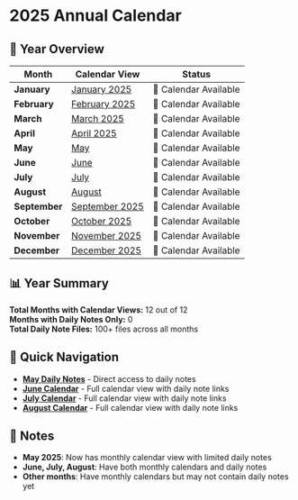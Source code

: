 # 2025 Annual Calendar

## 📅 Year Overview

| Month | Calendar View | Status |
|-------|---------------|---------|
| **January** | [January 2025](January/January%202025.md) | 📅 Calendar Available |
| **February** | [February 2025](February/February%202025.md) | 📅 Calendar Available |
| **March** | [March 2025](March/March%202025.md) | 📅 Calendar Available |
| **April** | [April 2025](April/April%202025.md) | 📅 Calendar Available |
| **May** | [May](May/May.md) | 📅 Calendar Available |
| **June** | [June](June/June.md) | 📅 Calendar Available |
| **July** | [July](July/July.md) | 📅 Calendar Available |
| **August** | [August](August/August.md) | 📅 Calendar Available |
| **September** | [September 2025](September/September%202025.md) | 📅 Calendar Available |
| **October** | [October 2025](October/October%202025.md) | 📅 Calendar Available |
| **November** | [November 2025](November/November%202025.md) | 📅 Calendar Available |
| **December** | [December 2025](December/December%202025.md) | 📅 Calendar Available |

## 📊 Year Summary

**Total Months with Calendar Views:** 12 out of 12  
**Months with Daily Notes Only:** 0  
**Total Daily Note Files:** 100+ files across all months

## 🔗 Quick Navigation

- **[May Daily Notes](May/)** - Direct access to daily notes
- **[June Calendar](June/June.md)** - Full calendar view with daily note links
- **[July Calendar](July/July.md)** - Full calendar view with daily note links  
- **[August Calendar](August/August.md)** - Full calendar view with daily note links

## 📝 Notes

- **May 2025**: Now has monthly calendar view with limited daily notes
- **June, July, August**: Have both monthly calendars and daily notes
- **Other months**: Have monthly calendars but may not contain daily notes yet
